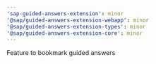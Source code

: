 ```yaml
---
'sap-guided-answers-extension': minor
'@sap/guided-answers-extension-webapp': minor
'@sap/guided-answers-extension-types': minor
'@sap/guided-answers-extension-core': minor
---
```


Feature to bookmark guided answers
